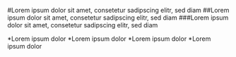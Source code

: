 #Lorem ipsum dolor sit amet, consetetur sadipscing elitr, sed diam
##Lorem ipsum dolor sit amet, consetetur sadipscing elitr, sed diam
###Lorem ipsum dolor sit amet, consetetur sadipscing elitr, sed diam

*Lorem ipsum dolor
*Lorem ipsum dolor
*Lorem ipsum dolor
*Lorem ipsum dolor